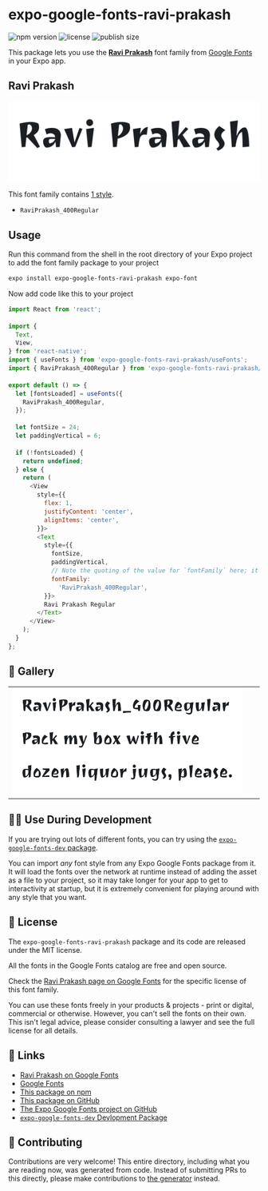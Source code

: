 # expo-google-fonts-ravi-prakash

![npm version](https://flat.badgen.net/npm/v/expo-google-fonts-ravi-prakash)
![license](https://flat.badgen.net/github/license/expo/google-fonts)
![publish size](https://flat.badgen.net/packagephobia/install/expo-google-fonts-ravi-prakash)

This package lets you use the [**Ravi Prakash**](https://fonts.google.com/specimen/Ravi+Prakash) font family from [Google Fonts](https://fonts.google.com/) in your Expo app.

## Ravi Prakash

![Ravi Prakash](./font-family.png)

This font family contains [1 style](#-gallery).

- `RaviPrakash_400Regular`

## Usage

Run this command from the shell in the root directory of your Expo project to add the font family package to your project
```sh
expo install expo-google-fonts-ravi-prakash expo-font
```

Now add code like this to your project
```js
import React from 'react';

import {
  Text,
  View,
} from 'react-native';
import { useFonts } from 'expo-google-fonts-ravi-prakash/useFonts';
import { RaviPrakash_400Regular } from 'expo-google-fonts-ravi-prakash/400Regular';

export default () => {
  let [fontsLoaded] = useFonts({
    RaviPrakash_400Regular,
  });

  let fontSize = 24;
  let paddingVertical = 6;

  if (!fontsLoaded) {
    return undefined;
  } else {
    return (
      <View
        style={{
          flex: 1,
          justifyContent: 'center',
          alignItems: 'center',
        }}>
        <Text
          style={{
            fontSize,
            paddingVertical,
            // Note the quoting of the value for `fontFamily` here; it expects a string!
            fontFamily:
              'RaviPrakash_400Regular',
          }}>
          Ravi Prakash Regular
        </Text>
      </View>
    );
  }
};

```

## 🔡 Gallery


||||
|-|-|-|
|![RaviPrakash_400Regular](.//400Regular/RaviPrakash_400Regular.ttf.png)||||


## 👩‍💻 Use During Development

If you are trying out lots of different fonts, you can try using the [`expo-google-fonts-dev` package](https://github.com/freeboub/google-fonts/tree/master/font-packages/dev#readme).

You can import *any* font style from any Expo Google Fonts package from it. It will load the fonts
over the network at runtime instead of adding the asset as a file to your project, so it may take longer
for your app to get to interactivity at startup, but it is extremely convenient
for playing around with any style that you want.

## 📖 License

The `expo-google-fonts-ravi-prakash` package and its code are released under the MIT license.

All the fonts in the Google Fonts catalog are free and open source.

Check the [Ravi Prakash page on Google Fonts](https://fonts.google.com/specimen/Ravi+Prakash) for the specific license of this font family.

You can use these fonts freely in your products & projects - print or digital, commercial or otherwise. However, you can't sell the fonts on their own. This isn't legal advice, please consider consulting a lawyer and see the full license for all details.

## 🔗 Links

- [Ravi Prakash on Google Fonts](https://fonts.google.com/specimen/Ravi+Prakash)
- [Google Fonts](https://fonts.google.com/)
- [This package on npm](https://www.npmjs.com/package/expo-google-fonts-ravi-prakash)
- [This package on GitHub](https://github.com/freeboub/google-fonts/tree/master/font-packages/ravi-prakash)
- [The Expo Google Fonts project on GitHub](https://github.com/freeboub/google-fonts)
- [`expo-google-fonts-dev` Devlopment Package](https://github.com/freeboub/google-fonts/tree/master/font-packages/dev)

## 🤝 Contributing

Contributions are very welcome! This entire directory, including what you are reading now, was generated from code. Instead of submitting PRs to this directly, please make contributions to [the generator](https://github.com/freeboub/google-fonts/tree/master/packages/generator) instead.
